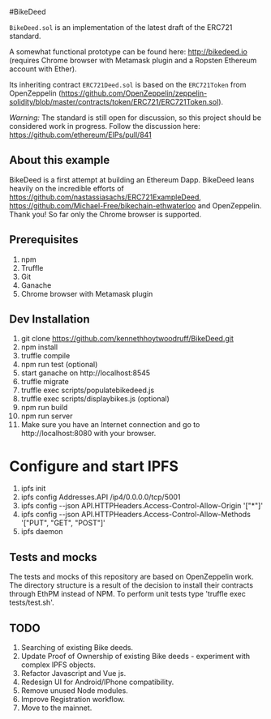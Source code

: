 #BikeDeed

`BikeDeed.sol` is an implementation of the latest draft of the ERC721 standard.

A somewhat functional prototype can be found here: http://bikedeed.io (requires Chrome browser with Metamask plugin and a Ropsten Ethereum account with Ether).

Its inheriting contract `ERC721Deed.sol` is based on the `ERC721Token` from OpenZeppelin (https://github.com/OpenZeppelin/zeppelin-solidity/blob/master/contracts/token/ERC721/ERC721Token.sol).

*Warning:* The standard is still open for discussion, so this project should be considered work in progress. Follow the discussion here: https://github.com/ethereum/EIPs/pull/841

## About this example

BikeDeed is a first attempt at building an Ethereum Dapp.  BikeDeed leans heavily on the incredible efforts of https://github.com/nastassiasachs/ERC721ExampleDeed, https://github.com/Michael-Free/bikechain-ethwaterloo and OpenZeppelin.  Thank you!  So far only the Chrome browser is supported.

## Prerequisites
1. npm
2. Truffle
3. Git
4. Ganache
5. Chrome browser with Metamask plugin

## Dev Installation
1. git clone https://github.com/kennethhoytwoodruff/BikeDeed.git
2. npm install
3. truffle compile
4. npm run test (optional)
5. start ganache on http://localhost:8545
6. truffle migrate
7. truffle exec scripts/populatebikedeed.js
8. truffle exec scripts/displaybikes.js (optional)
9. npm run build
10. npm run server
11. Make sure you have an Internet connection and go to http://localhost:8080 with your browser.

# Configure and start IPFS
1. ipfs init
2. ipfs config Addresses.API /ip4/0.0.0.0/tcp/5001
3. ipfs config --json API.HTTPHeaders.Access-Control-Allow-Origin '["*"]'
4. ipfs config --json API.HTTPHeaders.Access-Control-Allow-Methods '["PUT", "GET", "POST"]'
5. ipfs daemon

## Tests and mocks

The tests and mocks of this repository are based on OpenZeppelin work. The directory structure is a result of the decision to install their contracts through EthPM instead of NPM.  To perform unit tests type 'truffle exec tests/test.sh'.

## TODO
1. Searching of existing Bike deeds.
2. Update Proof of Ownership of existing Bike deeds - experiment with complex IPFS objects.
3. Refactor Javascript and Vue js.
4. Redesign UI for Android/IPhone compatibility.
5. Remove unused Node modules.
6. Improve Registration workflow.
7. Move to the mainnet.

